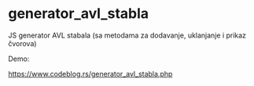 # generator_avl_stabla
JS generator AVL stabala (sa metodama za dodavanje, uklanjanje i prikaz čvorova)

Demo:

https://www.codeblog.rs/generator_avl_stabla.php
